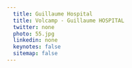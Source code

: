 ```yaml
---
  title: Guillaume Hospital
  title: Volcamp - Guillaume HOSPITAL
  twitter: none
  photo: 55.jpg
  linkedin: none
  keynotes: false
  sitemap: false
---
```

